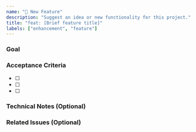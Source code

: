 ```yaml
---
name: "🚀 New Feature"
description: "Suggest an idea or new functionality for this project."
title: "feat: [Brief feature title]"
labels: ["enhancement", "feature"]
---
```


### Goal
<!--
Describe the goal in 1-2 sentences.
Example: "Create an AuthService to manage user authentication via Firebase."
-->


### Acceptance Criteria
<!--
List the specific, testable criteria that must be met for the task to be considered DONE. Use checklist syntax.
Example:
- [ ] The service is created at `src/app/core/services/auth.service.ts`
- [ ] A `signInWithGitHub()` method is implemented
- [ ] A `signOut()` method is implemented
- [ ] An `Observable` named `user$` is implemented to track the user's auth state
-->

- [ ]
- [ ]
- [ ]


### Technical Notes (Optional)
<!--
Any technical details that might help with implementation.
Example: "Use AngularFireAuth. The sign-in method should use `signInWithPopup`."
-->


### Related Issues (Optional)
<!--
If this issue depends on or is blocked by another, link to it here.
Example: "Depends on #2"
-->
